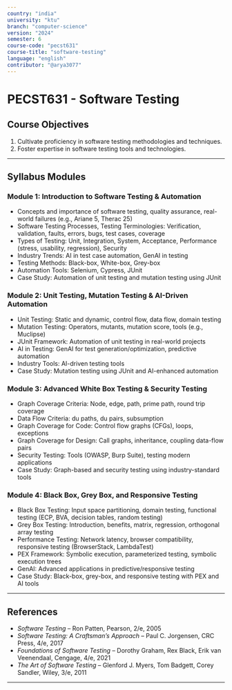 ```yaml
---
country: "india"
university: "ktu"
branch: "computer-science"
version: "2024"
semester: 6
course-code: "pecst631"
course-title: "software-testing"
language: "english"
contributor: "@arya3077"
---
```


# PECST631 - Software Testing

## Course Objectives

1. Cultivate proficiency in software testing methodologies and techniques.  
2. Foster expertise in software testing tools and technologies.

---

## Syllabus Modules

### Module 1: Introduction to Software Testing & Automation

- Concepts and importance of software testing, quality assurance, real-world failures (e.g., Ariane 5, Therac 25)  
- Software Testing Processes, Testing Terminologies: Verification, validation, faults, errors, bugs, test cases, coverage  
- Types of Testing: Unit, Integration, System, Acceptance, Performance (stress, usability, regression), Security  
- Industry Trends: AI in test case automation, GenAI in testing  
- Testing Methods: Black-box, White-box, Grey-box  
- Automation Tools: Selenium, Cypress, JUnit  
- Case Study: Automation of unit testing and mutation testing using JUnit

### Module 2: Unit Testing, Mutation Testing & AI-Driven Automation

- Unit Testing: Static and dynamic, control flow, data flow, domain testing  
- Mutation Testing: Operators, mutants, mutation score, tools (e.g., Muclipse)  
- JUnit Framework: Automation of unit testing in real-world projects  
- AI in Testing: GenAI for test generation/optimization, predictive automation  
- Industry Tools: AI-driven testing tools  
- Case Study: Mutation testing using JUnit and AI-enhanced automation

### Module 3: Advanced White Box Testing & Security Testing

- Graph Coverage Criteria: Node, edge, path, prime path, round trip coverage  
- Data Flow Criteria: du paths, du pairs, subsumption  
- Graph Coverage for Code: Control flow graphs (CFGs), loops, exceptions  
- Graph Coverage for Design: Call graphs, inheritance, coupling data-flow pairs  
- Security Testing: Tools (OWASP, Burp Suite), testing modern applications  
- Case Study: Graph-based and security testing using industry-standard tools

### Module 4: Black Box, Grey Box, and Responsive Testing

- Black Box Testing: Input space partitioning, domain testing, functional testing (ECP, BVA, decision tables, random testing)  
- Grey Box Testing: Introduction, benefits, matrix, regression, orthogonal array testing  
- Performance Testing: Network latency, browser compatibility, responsive testing (BrowserStack, LambdaTest)  
- PEX Framework: Symbolic execution, parameterized testing, symbolic execution trees  
- GenAI: Advanced applications in predictive/responsive testing  
- Case Study: Black-box, grey-box, and responsive testing with PEX and AI tools

---

## References

- *Software Testing* – Ron Patten, Pearson, 2/e, 2005  
- *Software Testing: A Craftsman’s Approach* – Paul C. Jorgensen, CRC Press, 4/e, 2017  
- *Foundations of Software Testing* – Dorothy Graham, Rex Black, Erik van Veenendaal, Cengage, 4/e, 2021  
- *The Art of Software Testing* – Glenford J. Myers, Tom Badgett, Corey Sandler, Wiley, 3/e, 2011

---
